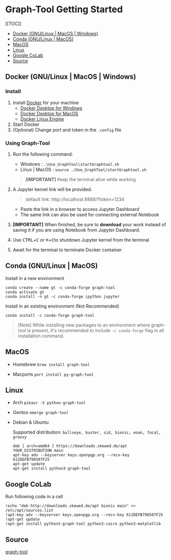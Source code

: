 # Graph-Tool Getting Started
[[TOC]]
- [Docker   (GNU/Linux | MacOS | Windows)](#docker-gnulinux--macos--windows)
- [Conda    (GNU/Linux | MacOS)](#conda-gnulinux--macos)
- [MacOS](#macos)
- [Linux](#linux)
- [Google CoLab](#google-colab)
- [Source](#source)

## Docker (GNU/Linux | MacOS | Windows)

### Install
1. Install [Docker](https://www.docker.com/) for your machine 
   - [Docker Desktop for Windows](https://hub.docker.com/editions/community/docker-ce-desktop-windows)
   - [Docker Desktop for MacOS](https://hub.docker.com/editions/community/docker-ce-desktop-mac)
   - [Docker Linux Engine](https://hub.docker.com/search?q=&type=edition&offering=community&operating_system=linux) 
2. Start Docker 
3. (Optional) Change port and token in the `.config` file

### Using Graph-Tool
1. Run the following command: 
   - Windows : `.\Use_GraphTool\startGraphtool.sh`
   - Linux | MacOS : `source ./Use_GraphTool/startGraphtool.sh`
   
   > **[IMPORTANT]** Keep the terminal alive while working
2. A Jupyter kernel link will be provided. 
   > default link: http://localhost:8888/?token=1234
   - Paste the link in a browser to access Jupyter Dashboard 
   - The same link can also be used for connecting external Notebook 
3. **[IMPORTANT]** When finished, be sure to **download** your work instead of saving it if you are using Notebook from Jupyter Dashboard. 
4. Use <kbd>CTRL</kbd>+<kbd>C</kbd> or <kbd>⌘</kbd>+<kbd>C</kbd>to shutdown Jupyter kernel from the terminal
5. Await for the terminal to terminate Docker container 

## Conda (GNU/Linux | MacOS)

Install in a new environment
```
conda create --name gt -c conda-forge graph-tool
conda activate gt
conda install -n gt -c conda-forge ipython jupyter
```

Install in an existing environment (Not Recommended)
```
conda install -c conda-forge graph-tool
```
> [Note] While installing new packages to an environment where graph-tool is present, it's recommended to include `-c conda-forge` flag in all installation command. 

## MacOS

- Homebrew `brew install graph-tool`

- Macports `port install py-graph-tool`

## Linux 

- Arch `pikaur -S python-graph-tool`

- Gentoo `emerge graph-tool`

- Debian & Ubuntu 
  
   Supported distribution: `bullseye, buster, sid, bionic, eoan, focal, groovy`
   ```
   deb [ arch=amd64 ] https://downloads.skewed.de/apt YOUR_DISTRIBUTION main
   apt-key adv --keyserver keys.openpgp.org --recv-key 612DEFB798507F25
   apt-get update
   apt-get install python3-graph-tool
   ```

## Google CoLab

Run following code in a cell
```
!echo "deb http://downloads.skewed.de/apt bionic main" >> /etc/apt/sources.list
!apt-key adv --keyserver keys.openpgp.org --recv-key 612DEFB798507F25
!apt-get update
!apt-get install python3-graph-tool python3-cairo python3-matplotlib
```

## Source 
[graph-tool](https://git.skewed.de/count0/graph-tool)